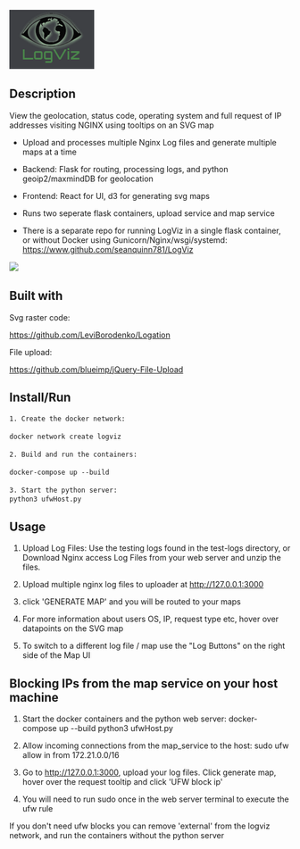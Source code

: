 
![logviz logo](logviz-logo.png)

## Description
View the geolocation, status code, operating system and full request of IP addresses visiting NGINX using tooltips on an SVG map

- Upload and processes multiple Nginx Log files and generate multiple maps at a time

- Backend: Flask for routing, processing logs, and python geoip2/maxmindDB for geolocation

- Frontend: React for UI, d3 for generating svg maps

- Runs two seperate flask containers, upload service and map service

- There is a separate repo for running LogViz in a single flask container, or without Docker using Gunicorn/Nginx/wsgi/systemd: https://www.github.com/seanquinn781/LogViz

![](logviz.gif)

## Built with

Svg raster code:

https://github.com/LeviBorodenko/Logation

File upload:

https://github.com/blueimp/jQuery-File-Upload


## Install/Run

```
1. Create the docker network:

docker network create logviz

2. Build and run the containers:

docker-compose up --build

3. Start the python server:
python3 ufwHost.py
```

## Usage

1. Upload Log Files: Use the testing logs found in the test-logs directory, or Download Nginx access Log Files from your web server and unzip the files.

2. Upload multiple nginx log files to uploader at http://127.0.0.1:3000

3. click 'GENERATE MAP' and you will be routed to your maps

4. For more information about users OS, IP, request type etc, hover over datapoints on the SVG map

5. To switch to a different log file / map use the "Log Buttons" on the right side of the Map UI

## Blocking IPs from the map service on your host machine

1. Start the docker containers and the python web server:
docker-compose up --build
python3 ufwHost.py

2. Allow incoming connections from the map_service  to the host:
sudo ufw allow in from 172.21.0.0/16

3. Go to http://127.0.0.1:3000, upload your log files. Click generate map, hover over the request tooltip and click 'UFW block ip'

4. You will need to run sudo once in the web server terminal to execute the ufw rule

If you don't need ufw blocks you can remove 'external' from the logviz network, and run the containers without the python server

